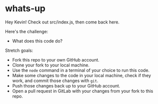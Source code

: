# whats-up

Hey Kevin! Check out src/index.js, then come back here.

Here's the challenge:
- What does this code do?

Stretch goals:
- Fork this repo to your own GitHub account.
- Clone your fork to your local machine.
- Use the `node` command in a terminal of your choice to run this code.
- Make some changes to the code in your local machine, check if they work, and commit those changes with `git`.
- Push those changes back up to your GitHub account.
- Open a pull request in GitLab with your changes from your fork to this repo.
